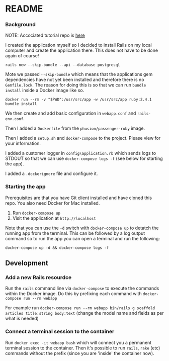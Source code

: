 # README

### Background

NOTE: Accociated tutorial repo is [here](https://github.com/Apress/deploying-rails-w-docker)

I created the application myself so I decided to install Rails on my local computer and create the application there. This does not have to be done again of course!

`rails new --skip-bundle --api --database postgresql`

Mote we passed `--skip-bundle` which means that the applications gem dependencies have not yet been installed and therefore there is no `Gemfile.lock`. The reason for doing this is so that we can run `bundle install` inside a Docker image like so.

`docker run --rm -v "$PWD":/usr/src/app -w /usr/src/app ruby:2.4.1 bundle install`

We then create and add basic configuration in `webapp.conf` and `rails-env.conf`.

Then I added a `Dockerfile` from the `phusion/passenger-ruby` image.

Then I added a `setup.sh` and `docker-compose` to the project. Please view for your information.

I added a customer logger in `config\application.rb` which sends logs to STDOUT so that we can use `docker-compose logs -f` (see below for starting the app).

I added a `.dockerignore` file and configure it.

### Starting the app

Prerequisites are that you have Git client installed and have cloned this repo. You also need Docker for Mac installed.

1. Run `docker-compose up`
1. Visit the application at `http://localhost`

Note that you can use the `-d` switch with `docker-compose up` to detatch the running app from the terminal. This can be followed by a log output command so to run the app you can open a terminal and run the following:

`docker-compose up -d && docker-compose logs -f`

## Development

### Add a new Rails resourdce

Run the `rails` command line via `docker-compose` to execute the commands within the Docker image. Do this by prefixing each command with `docker-compose run --rm webapp`

For example run `docker-compose run --rm webapp bin/rails g scaffold articles title:string body:text` (change the model name and fields as per what is needed)

### Connect a terminal session to the container

Run `docker exec -it webapp bash` which will connect you a permanent terminal session to the container. Then it's possible to run `rails`, `rake` (etc) commands without the prefix (since you are 'inside' the container now).